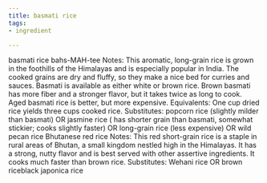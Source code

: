 ```yaml
---
title: basmati rice
tags:
- ingredient

---
```

basmati rice bahs-MAH-tee Notes: This aromatic, long-grain rice is grown in the foothills of the Himalayas and is especially popular in India. The cooked grains are dry and fluffy, so they make a nice bed for curries and sauces. Basmati is available as either white or brown rice. Brown basmati has more fiber and a stronger flavor, but it takes twice as long to cook. Aged basmati rice is better, but more expensive. Equivalents: One cup dried rice yields three cups cooked rice. Substitutes: popcorn rice (slightly milder than basmati) OR jasmine rice ( has shorter grain than basmati, somewhat stickier; cooks slightly faster) OR long-grain rice (less expensive) OR wild pecan rice Bhutanese red rice Notes: This red short-grain rice is a staple in rural areas of Bhutan, a small kingdom nestled high in the Himalayas. It has a strong, nutty flavor and is best served with other assertive ingredients. It cooks much faster than brown rice. Substitutes: Wehani rice OR brown riceblack japonica rice
